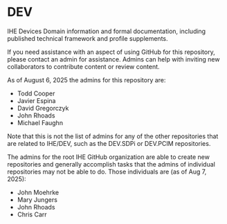 # DEV
IHE Devices Domain information and formal documentation, including published technical framework and profile supplements.

If you need assistance with an aspect of using GitHub for this repository, please contact an admin for assistance.  Admins can help with inviting new collaborators to contribute content or review content.

As of August 6, 2025 the admins for this repository are:

* Todd Cooper
* Javier Espina
* David Gregorczyk
* John Rhoads
* Michael Faughn

Note that this is not the list of admins for any of the other repositories that are related to IHE/DEV, such as the DEV.SDPi or DEV.PCIM repositories.

The admins for the root IHE GitHub organization are able to create new repositories and generally accomplish tasks that the admins of individual repositories may not be able to do.  Those individuals are (as of Aug 7, 2025):

* John Moehrke
* Mary Jungers
* John Rhoads
* Chris Carr
